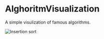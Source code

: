 # AlghoritmVisualization

A simple visulization of famous algorithms.

![Insertion sort](/Sorting/InnsertionSortVisualization/IMG_8541.gif)
